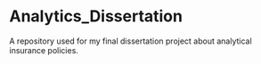 # Analytics_Dissertation
A repository used for my final dissertation project about analytical insurance policies. 

